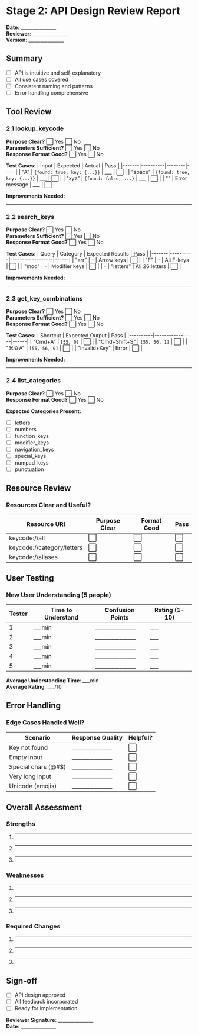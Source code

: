 # Stage 2: API Design Review Report

**Date**: _______________  
**Reviewer**: _______________  
**Version**: _______________

## Summary
- [ ] API is intuitive and self-explanatory
- [ ] All use cases covered
- [ ] Consistent naming and patterns
- [ ] Error handling comprehensive

## Tool Review

### 2.1 lookup_keycode

**Purpose Clear?** ⬜ Yes ⬜ No  
**Parameters Sufficient?** ⬜ Yes ⬜ No  
**Response Format Good?** ⬜ Yes ⬜ No

**Test Cases:**
| Input | Expected | Actual | Pass |
|-------|----------|--------|------|
| "A" | `{found: true, key: {...}}` | ___ | ⬜ |
| "space" | `{found: true, key: {...}}` | ___ | ⬜ |
| "xyz" | `{found: false, ...}` | ___ | ⬜ |
| "" | Error message | ___ | ⬜ |

**Improvements Needed:**
________________________________

### 2.2 search_keys

**Purpose Clear?** ⬜ Yes ⬜ No  
**Parameters Sufficient?** ⬜ Yes ⬜ No  
**Response Format Good?** ⬜ Yes ⬜ No

**Test Cases:**
| Query | Category | Expected Results | Pass |
|-------|----------|------------------|------|
| "arr" | - | Arrow keys | ⬜ |
| "F" | - | All F-keys | ⬜ |
| "mod" | - | Modifier keys | ⬜ |
| - | "letters" | All 26 letters | ⬜ |

**Improvements Needed:**
________________________________

### 2.3 get_key_combinations

**Purpose Clear?** ⬜ Yes ⬜ No  
**Parameters Sufficient?** ⬜ Yes ⬜ No  
**Response Format Good?** ⬜ Yes ⬜ No

**Test Cases:**
| Shortcut | Expected Output | Pass |
|----------|-----------------|------|
| "Cmd+A" | `[55, 0]` | ⬜ |
| "Cmd+Shift+S" | `[55, 56, 1]` | ⬜ |
| "⌘⇧A" | `[55, 56, 0]` | ⬜ |
| "Invalid+Key" | Error | ⬜ |

**Improvements Needed:**
________________________________

### 2.4 list_categories

**Purpose Clear?** ⬜ Yes ⬜ No  
**Response Format Good?** ⬜ Yes ⬜ No

**Expected Categories Present:**
- [ ] letters
- [ ] numbers
- [ ] function_keys
- [ ] modifier_keys
- [ ] navigation_keys
- [ ] special_keys
- [ ] numpad_keys
- [ ] punctuation

## Resource Review

### Resources Clear and Useful?

| Resource URI | Purpose Clear | Format Good | Pass |
|--------------|---------------|-------------|------|
| keycode://all | ⬜ | ⬜ | ⬜ |
| keycode://category/letters | ⬜ | ⬜ | ⬜ |
| keycode://aliases | ⬜ | ⬜ | ⬜ |

## User Testing

### New User Understanding (5 people)

| Tester | Time to Understand | Confusion Points | Rating (1-10) |
|--------|-------------------|------------------|---------------|
| 1 | ___min | _______________ | ___ |
| 2 | ___min | _______________ | ___ |
| 3 | ___min | _______________ | ___ |
| 4 | ___min | _______________ | ___ |
| 5 | ___min | _______________ | ___ |

**Average Understanding Time**: ___min  
**Average Rating**: ___/10

## Error Handling

### Edge Cases Handled Well?

| Scenario | Response Quality | Helpful? |
|----------|------------------|----------|
| Key not found | _______________ | ⬜ |
| Empty input | _______________ | ⬜ |
| Special chars (@#$) | _______________ | ⬜ |
| Very long input | _______________ | ⬜ |
| Unicode (emojis) | _______________ | ⬜ |

## Overall Assessment

### Strengths
1. ________________________________
2. ________________________________
3. ________________________________

### Weaknesses
1. ________________________________
2. ________________________________
3. ________________________________

### Required Changes
1. ________________________________
2. ________________________________
3. ________________________________

## Sign-off

- [ ] API design approved
- [ ] All feedback incorporated
- [ ] Ready for implementation

**Reviewer Signature**: _______________  
**Date**: _______________